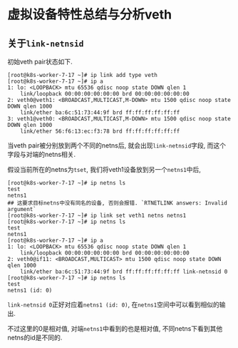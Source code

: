 # 虚拟设备特性总结与分析veth

## 关于`link-netnsid`

初始veth pair状态如下.

```
[root@k8s-worker-7-17 ~]# ip link add type veth
[root@k8s-worker-7-17 ~]# ip a
1: lo: <LOOPBACK> mtu 65536 qdisc noop state DOWN qlen 1
    link/loopback 00:00:00:00:00:00 brd 00:00:00:00:00:00
2: veth0@veth1: <BROADCAST,MULTICAST,M-DOWN> mtu 1500 qdisc noop state DOWN qlen 1000
    link/ether ba:6c:51:73:44:9f brd ff:ff:ff:ff:ff:ff
3: veth1@veth0: <BROADCAST,MULTICAST,M-DOWN> mtu 1500 qdisc noop state DOWN qlen 1000
    link/ether 56:f6:13:ec:f3:78 brd ff:ff:ff:ff:ff:ff
```

当veth pair被分别放到两个不同的netns后, 就会出现`link-netnsid`字段, 而这个字段与对端的netns相关.

假设当前所在的netns为`tset`, 我们将veth1设备放到另一个`netns1`中后, 

```
[root@k8s-worker-7-17 ~]# ip netns ls
test
netns1
## 这要求目标netns中没有同名的设备, 否则会报错. `RTNETLINK answers: Invalid argument`
[root@k8s-worker-7-17 ~]# ip link set veth1 netns netns1
[root@k8s-worker-7-17 ~]# ip netns ls
test
netns1
[root@k8s-worker-7-17 ~]# ip a
1: lo: <LOOPBACK> mtu 65536 qdisc noop state DOWN qlen 1
    link/loopback 00:00:00:00:00:00 brd 00:00:00:00:00:00
2: veth0@if11: <BROADCAST,MULTICAST> mtu 1500 qdisc noop state DOWN qlen 1000
    link/ether ba:6c:51:73:44:9f brd ff:ff:ff:ff:ff:ff link-netnsid 0
[root@k8s-worker-7-17 ~]# ip netns ls
test
netns1 (id: 0)
```

`link-netnsid 0`正好对应着`netns1 (id: 0)`, 在`netns1`空间中可以看到相似的输出.

不过这里的0是相对值, 对端`netns1`中看到的也是相对值, 不同netns下看到其他netns的id是不同的.
